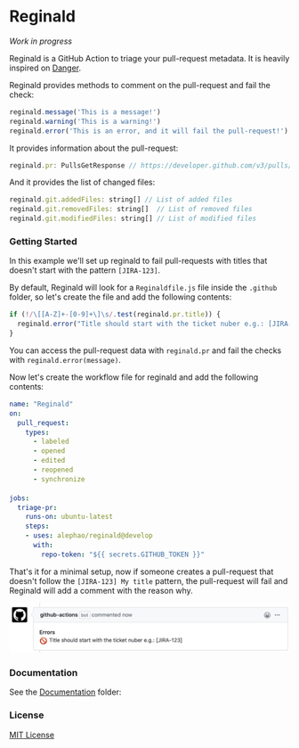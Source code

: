 # Reginald

_Work in progress_

Reginald is a GitHub Action to triage your pull-request metadata. It is heavily inspired on [Danger](https://github.com/danger/danger).

Reginald provides methods to comment on the pull-request and fail the check:

```js
reginald.message('This is a message!')
reginald.warning('This is a warning!')
reginald.error('This is an error, and it will fail the pull-request!')
```

It provides information about the pull-request:

```js
reginald.pr: PullsGetResponse // https://developer.github.com/v3/pulls/#list-pull-requests
```

And it provides the list of changed files:

```js
reginald.git.addedFiles: string[] // List of added files
reginald.git.removedFiles: string[]  // List of removed files
reginald.git.modifiedFiles: string[] // List of modified files
```

### Getting Started

In this example we'll set up reginald to fail pull-requests with titles that doesn't start with the pattern `[JIRA-123]`.

By default, Reginald will look for a `Reginaldfile.js` file inside the `.github` folder, so let's create the file and add the following contents:

```js
if (!/\[[A-Z]+-[0-9]+\]\s/.test(reginald.pr.title)) {
  reginald.error("Title should start with the ticket nuber e.g.: [JIRA-123]")
}
```

You can access the pull-request data with `reginald.pr` and fail the checks with `reginald.error(message)`.

Now let's create the workflow file for reginald and add the following contents:

```yaml
name: "Reginald"
on:
  pull_request:
    types:
      - labeled
      - opened
      - edited
      - reopened
      - synchronize

jobs:
  triage-pr:
    runs-on: ubuntu-latest
    steps:
    - uses: alephao/reginald@develop
      with:
        repo-token: "${{ secrets.GITHUB_TOKEN }}"
```

That's it for a minimal setup, now if someone creates a pull-request that doesn't follow the `[JIRA-123] My title` pattern, the pull-request will fail and Reginald will add a comment with the reason why.

![Error Message](assets/reginald-error-jira.png)

### Documentation

See the [Documentation](Documentation) folder:

### License

[MIT License](LICENSE)